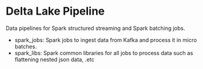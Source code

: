 # Delta Lake Pipeline

Data pipelines for Spark structured streaming and Spark batching jobs.
- spark_jobs: Spark jobs to ingest data from Kafka and process it in micro batches.
- spark_libs: Spark common libraries for all jobs to process data such as flattening nested json data, .etc
